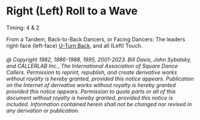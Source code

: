 
# Right (Left) Roll to a Wave

Timing: 4 & 2

From a Tandem, Back-to-Back Dancers, or Facing Dancers: The leaders right-face (left-face) 
[U-Turn Back](../b1/turn_back.md), and all (Left) Touch.

###### @ Copyright 1982, 1986-1988, 1995, 2001-2023. Bill Davis, John Sybalsky, and CALLERLAB Inc., The International Association of Square Dance Callers. Permission to reprint, republish, and create derivative works without royalty is hereby granted, provided this notice appears. Publication on the Internet of derivative works without royalty is hereby granted provided this notice appears. Permission to quote parts or all of this document without royalty is hereby granted, provided this notice is included. Information contained herein shall not be changed nor revised in any derivation or publication.
